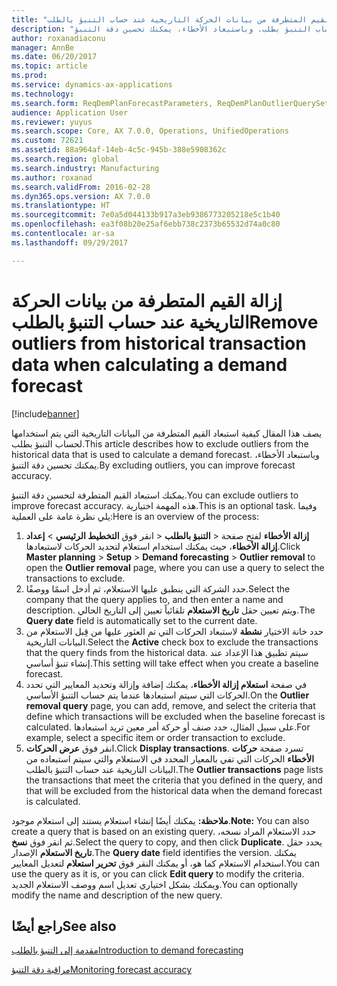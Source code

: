 ```yaml
---
title: "إزالة القيم المتطرفة من بيانات الحركة التاريخية عند حساب التنبؤ بالطلب"
description: "يصف هذا المقال كيفية استبعاد القيم المتطرفة من البيانات التاريخية التي يتم استخدامها لحساب التنبؤ بطلب. وباستبعاد الأخطاء، يمكنك تحسين دقة التنبؤ."
author: roxanadiaconu
manager: AnnBe
ms.date: 06/20/2017
ms.topic: article
ms.prod: 
ms.service: dynamics-ax-applications
ms.technology: 
ms.search.form: ReqDemPlanForecastParameters, ReqDemPlanOutlierQuerySetup
audience: Application User
ms.reviewer: yuyus
ms.search.scope: Core, AX 7.0.0, Operations, UnifiedOperations
ms.custom: 72621
ms.assetid: 88a964af-14eb-4c5c-945b-388e5908362c
ms.search.region: global
ms.search.industry: Manufacturing
ms.author: roxanad
ms.search.validFrom: 2016-02-28
ms.dyn365.ops.version: AX 7.0.0
ms.translationtype: HT
ms.sourcegitcommit: 7e0a5d044133b917a3eb9386773205218e5c1b40
ms.openlocfilehash: ea3f08b20e25af6ebb738c2373b65532d74a0c80
ms.contentlocale: ar-sa
ms.lasthandoff: 09/29/2017

---
```


# <a name="remove-outliers-from-historical-transaction-data-when-calculating-a-demand-forecast"></a><span data-ttu-id="1d22e-104">إزالة القيم المتطرفة من بيانات الحركة التاريخية عند حساب التنبؤ بالطلب</span><span class="sxs-lookup"><span data-stu-id="1d22e-104">Remove outliers from historical transaction data when calculating a demand forecast</span></span>

[!include[banner](../includes/banner.md)]


<span data-ttu-id="1d22e-105">يصف هذا المقال كيفية استبعاد القيم المتطرفة من البيانات التاريخية التي يتم استخدامها لحساب التنبؤ بطلب.</span><span class="sxs-lookup"><span data-stu-id="1d22e-105">This article describes how to exclude outliers from the historical data that is used to calculate a demand forecast.</span></span> <span data-ttu-id="1d22e-106">وباستبعاد الأخطاء، يمكنك تحسين دقة التنبؤ.</span><span class="sxs-lookup"><span data-stu-id="1d22e-106">By excluding outliers, you can improve forecast accuracy.</span></span>

<span data-ttu-id="1d22e-107">يمكنك استبعاد القيم المتطرفة لتحسين دقة التنبؤ.</span><span class="sxs-lookup"><span data-stu-id="1d22e-107">You can exclude outliers to improve forecast accuracy.</span></span> <span data-ttu-id="1d22e-108">هذه المهمة اختيارية.</span><span class="sxs-lookup"><span data-stu-id="1d22e-108">This is an optional task.</span></span> <span data-ttu-id="1d22e-109">وفيما يلي نظرة عامة على العملية:</span><span class="sxs-lookup"><span data-stu-id="1d22e-109">Here is an overview of the process:</span></span>

1.  <span data-ttu-id="1d22e-110">انقر فوق **التخطيط الرئيسي** &gt; **إعداد‏‎** &gt; **التنبؤ بالطلب** &gt; **‎إزالة الأخطاء** لفتح صفحة **إزالة الأخطاء**، حيث يمكنك استخدام استعلام لتحديد الحركات لاستبعادها.</span><span class="sxs-lookup"><span data-stu-id="1d22e-110">Click **Master planning** &gt; **Setup** &gt; **Demand forecasting** &gt; **Outlier removal** to open the **Outlier removal** page, where you can use a query to select the transactions to exclude.</span></span>
2.  <span data-ttu-id="1d22e-111">حدد الشركة التي ينطبق عليها الاستعلام، ثم أدخل اسمًا ووصفًا.</span><span class="sxs-lookup"><span data-stu-id="1d22e-111">Select the company that the query applies to, and then enter a name and description.</span></span> <span data-ttu-id="1d22e-112">ويتم تعيين حقل **تاريخ الاستعلام** تلقائياً تعيين إلى التاريخ الحالي.</span><span class="sxs-lookup"><span data-stu-id="1d22e-112">The **Query date** field is automatically set to the current date.</span></span>
3.  <span data-ttu-id="1d22e-113">حدد خانة الاختيار **نشطة** لاستبعاد الحركات التي تم العثور عليها من قِبل الاستعلام من البيانات التاريخية.</span><span class="sxs-lookup"><span data-stu-id="1d22e-113">Select the **Active** check box to exclude the transactions that the query finds from the historical data.</span></span> <span data-ttu-id="1d22e-114">سيتم تطبيق هذا الإعداد عند إنشاء تنبؤ أساسي.</span><span class="sxs-lookup"><span data-stu-id="1d22e-114">This setting will take effect when you create a baseline forecast.</span></span>
4.  <span data-ttu-id="1d22e-115">في صفحة **استعلام إزالة الأخطاء‬**، يمكنك إضافة وإزالة وتحديد المعايير التي تحدد الحركات التي سيتم استبعادها عندما يتم حساب التنبؤ الأساسي.</span><span class="sxs-lookup"><span data-stu-id="1d22e-115">On the **Outlier removal query** page, you can add, remove, and select the criteria that define which transactions will be excluded when the baseline forecast is calculated.</span></span> <span data-ttu-id="1d22e-116">على سبيل المثال، حدد صنف أو حركة أمر معين تريد استبعادها.</span><span class="sxs-lookup"><span data-stu-id="1d22e-116">For example, select a specific item or order transaction to exclude.</span></span>
5.  <span data-ttu-id="1d22e-117">انقر فوق **عرض الحركات**.</span><span class="sxs-lookup"><span data-stu-id="1d22e-117">Click **Display transactions**.</span></span> <span data-ttu-id="1d22e-118">تسرد صفحة **حركات الأخطاء** الحركات التي تفي بالمعيار المحدد في الاستعلام والتي سيتم استبعاده من البيانات التاريخية عند حساب التنبؤ بالطلب.</span><span class="sxs-lookup"><span data-stu-id="1d22e-118">The **Outlier transactions** page lists the transactions that meet the criteria that you defined in the query, and that will be excluded from the historical data when the demand forecast is calculated.</span></span>

<span data-ttu-id="1d22e-119">**ملاحظة:** يمكنك أيضًا إنشاء استعلام يستند إلى استعلام موجود.</span><span class="sxs-lookup"><span data-stu-id="1d22e-119">**Note:** You can also create a query that is based on an existing query.</span></span> <span data-ttu-id="1d22e-120">حدد الاستعلام المراد نسخه، ثم انقر فوق **نسخ**.</span><span class="sxs-lookup"><span data-stu-id="1d22e-120">Select the query to copy, and then click **Duplicate**.</span></span> <span data-ttu-id="1d22e-121">يحدد حقل **تاريخ الاستعلام** الإصدار.</span><span class="sxs-lookup"><span data-stu-id="1d22e-121">The **Query date** field identifies the version.</span></span> <span data-ttu-id="1d22e-122">يمكنك استخدام الاستعلام كما هو، أو يمكنك النقر فوق **تحرير استعلام** لتعديل المعايير.</span><span class="sxs-lookup"><span data-stu-id="1d22e-122">You can use the query as it is, or you can click **Edit query** to modify the criteria.</span></span> <span data-ttu-id="1d22e-123">ويمكنك بشكل اختياري تعديل اسم ووصف الاستعلام الجديد.</span><span class="sxs-lookup"><span data-stu-id="1d22e-123">You can optionally modify the name and description of the new query.</span></span>

<a name="see-also"></a><span data-ttu-id="1d22e-124">راجع أيضًا</span><span class="sxs-lookup"><span data-stu-id="1d22e-124">See also</span></span>
--------

[<span data-ttu-id="1d22e-125">مقدمة إلى التنبؤ بالطلب</span><span class="sxs-lookup"><span data-stu-id="1d22e-125">Introduction to demand forecasting</span></span>](introduction-demand-forecasting.md)

[<span data-ttu-id="1d22e-126">مراقبة دقة التنبؤ</span><span class="sxs-lookup"><span data-stu-id="1d22e-126">Monitoring forecast accuracy</span></span>](monitor-forecast-accuracy.md)




